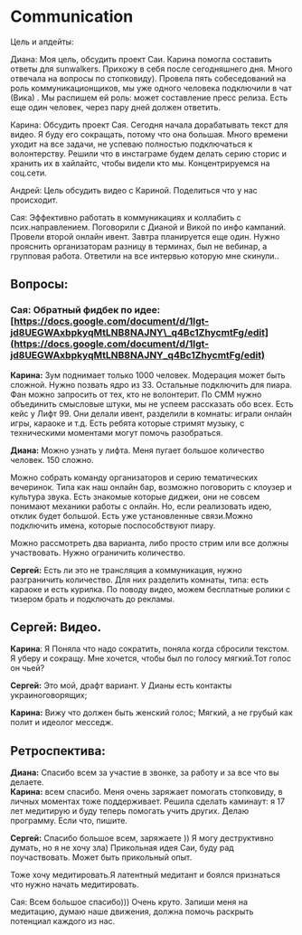# Communication

Цель и апдейты: 

Диана: Моя цель, обсудить проект Саи. Карина помогла составить ответы для sunwalkers. Прихожу в себя после сегодняшнего дня. Много отвечала на вопросы по стопковиду\). Провела пять собеседований на роль коммуникационщиков, мы уже одного человека подключили в чат \(Вика\) . Мы распишем ей роль: может составление пресс релиза. Есть еще один человек, через пару дней должен ответить.  

Карина: Обсудить проект Сая. Сегодня начала дорабатывать текст для видео. Я буду его сокращать, потому что она большая. Много времени уходит на все задачи, не успеваю полностью подключаться к волонтерству. Решили что в инстаграме будем делать серию сторис и хранить их в хайлайтс, чтобы видели кто мы. Концентрируемся на соц.сети. 

Андрей: Цель обсудить видео с Кариной. Поделиться что у нас происходит.

Сая: Эффективно работать в коммуникациях и коллабить с псих.направлением. Поговорили с Дианой и Викой по инфо кампаний. Провели второй онлайн ивент. Завтра планируется еще один. Нужно прояснить организаторам разницу в терминах,  был не вебинар, а групповая работа. Ответили на все интервью которую мне скинули.. 

## Вопросы: 

### Сая: Обратный фидбек по идее: [https://docs.google.com/document/d/1Igt-jd8UEGWAxbpkyqMtLNB8NAJNY\_q4Bc1ZhycmtFg/edit](https://docs.google.com/document/d/1Igt-jd8UEGWAxbpkyqMtLNB8NAJNY_q4Bc1ZhycmtFg/edit)

**Карина:** Зум поднимает только 1000 человек. Модерация может быть сложной. Нужно позвать ядро из 33. Остальные подключить для пиара. Фан можно запросить от тех, кто не волонтерит.  По СММ нужно объединить смысловые штуки, мы не успеем рассказать обо всех. Есть кейс у  Лифт 99. Они делали ивент, разделили в комнаты: играли  онлайн игры, караоке и т.д. Есть ребята которые стримят музыку, с техническими моментами могут помочь разобраться. 

**Диана:** Можно узнать у лифта. Меня пугает большое количество человек. 150 сложно. 

Можно собрать команду организаторов и серию тематических вечеринок. Типа как наш онлайн бар, возможно поговорить с клоузер и культура звука. Есть знакомые которые диджеи, они не совсем понимают механики работы с онлайн. Но, если реализовать идею, отклик будет большой. Есть уже установленные связи.Можно подключить имена, которые поспособствуют пиару.

Можно рассмотреть два варианта, либо просто стрим или все должны участвовать. Нужно ограничить количество.  

**Сергей:** Есть ли это не трансляция а коммуникация, нужно разграничить количество. Для них разделить комнаты, типа: есть караоке и есть курилка. По поводу видео, можем бесплатные ролики с тизером брать и подключать до рекламы.  

## Сергей: Видео.

**Карина**: Я Поняла что надо сократить, поняла когда сбросили текстом. Я уберу и сокращу. Мне хочется, чтобы был по голосу мягкий.Тот голос он чьей? 

**Сергей:** Это мой, драфт вариант. У Дианы есть контакты украиноговорящих;  

**Карина:** Вижу что должен быть женский голос; Мягкий, а не грубый как полит и идеолог месседж.

## Ретроспектива: 

**Диана:** Спасибо всем за участие в звонке, за работу и за все что вы делаете.   
**Карина:** всем спасибо. Меня очень заряжает помогать стопковиду, в личных моментах тоже поддерживает. Решила сделать каминаут: я 17 лет медитирую и буду теперь помогать учить других. Делаю программу. Если что, пишите.    

**Сергей:** Спасибо большое всем, заряжаете \)\) Я могу деструктивно думать, но я не хочу зла\) Прикольная идея Саи, буду рад поучаствовать. Может быть прикольный опыт. 

Тоже хочу медитировать.Я латентный медитант и боялся признаться что нужно начать медитировать. 

Сая: Всем большое спасибо\)\)\) Очень круто. Запиши меня на медитацию, думаю наше движения, должна помочь раскрыть потенциал каждого из нас. 







